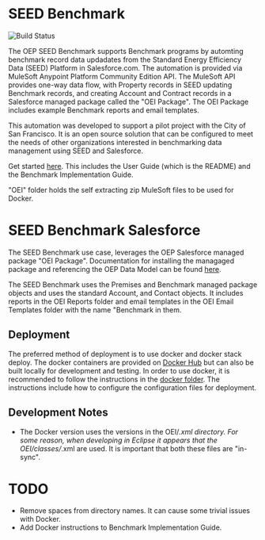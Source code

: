 # SEED Benchmark

![Build Status](https://github.com/SEED-platform/OEP/actions/workflows/ci.yml/badge.svg?branch=Dev)

The OEP SEED Benchmark supports Benchmark programs by automting benchmark record data updadates from the Standard Energy Efficiency Data (SEED) Platform in Salesforce.com. The automation is provided via MuleSoft Anypoint Platform Community Edition API. The MuleSoft API provides one-way data flow, with Property records in SEED updating Benchmark records, and creating Account and Contract records in a Salesforce managed package called the "OEI Package". The OEI Package includes example Benchmark reports and email templates.

This automation was developed to support a pilot project with the City of San Francisco. It is an open source solution that can be configured to meet the needs of other organizations interested in benchmarking data management using SEED and Salesforce.

Get started [here](/SEED%20Benchmark/guides/). This includes the User Guide (which is the README) and the Benchmark Implementation Guide.

"OEI" folder holds the self extracting zip MuleSoft files to be used for Docker.

# SEED Benchmark Salesforce

The SEED Benchmark use case, leverages the OEP Salesforce managed package "OEI Package".
Documentation for installing the managaged package and referencing the OEP Data Model can be found [here](/Salesforce%20Package).

The SEED Benchmark uses the Premises and Benchmark managed package objects and uses the standard Account, and Contact objects. It includes reports in the OEI Reports folder and email templates in the OEI Email Templates folder with the name "Benchmark in them.

## Deployment

The preferred method of deployment is to use docker and docker stack deploy. The docker containers are provided on [Docker Hub](https://cloud.docker.com/u/seedplatform/repository/docker/seedplatform/oep) but can also be built locally for development and testing. In order to use docker, it is recommended to follow the instructions in the [docker folder](docker/README.md). The instructions include how to configure the configuration files for deployment.

## Development Notes

* The Docker version uses the versions in the OEI/*.xml directory. For some reason, when developing in Eclipse it appears that the OEI/classes/*.xml are used. It is important that both these files are "in-sync".

# TODO

* Remove spaces from directory names. It can cause some trivial issues with Docker.
* Add Docker instructions to Benchmark Implementation Guide.
